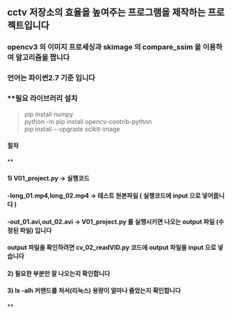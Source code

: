 ## cctv 저장소의 효율을 높여주는 프로그램을 제작하는 프로젝트입니다
### opencv3 의 이미지 프로세싱과 skimage 의 compare_ssim 을 이용하여 알고리즘을 짭니다
### 언어는 파이썬2.7 기준 입니다


### **필요 라이브러리 설치

>pip install numpy  
>python -m pip install opencv-contrib-python  
>pip install --upgrade scikit-image  

#### 절차
**     
#### 1) V01_project.py -> 실행코드  
####    -long_01.mp4,long_02.mp4 -> 테스트 원본파일 ( 실행코드에  input 으로 넣어줍니다 )  
####    -out_01.avi,out_02.avi   -> V01_project.py 를 실행시키면 나오는 output 파일 (수정된 파일) 입니다  
#### output 파일을 확인하려면 cv_02_readVID.py 코드에 output 파일을 input 으로 넣습니다  
  
#### 2) 필요한 부분만 잘 나오는지 확인합니다  
  
#### 3) ls -alh 커맨드를 처서(리눅스) 용량이 얼마나 줄었는지 확인합니다  
**
